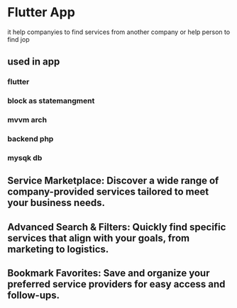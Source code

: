 # Flutter App 

it help companyies to find services from another company or help person to find jop 

## used in app 
  ### flutter 
  ### block as statemangment 
  ### mvvm arch
  ### backend php 
  ### mysqk db
  
  
## Service Marketplace: Discover a wide range of company-provided services tailored to meet your business needs.
## Advanced Search & Filters: Quickly find specific services that align with your goals, from marketing to logistics.
## Bookmark Favorites: Save and organize your preferred service providers for easy access and follow-ups.

